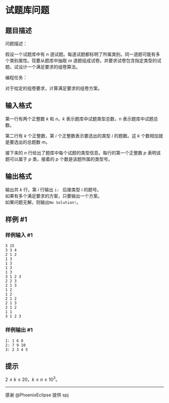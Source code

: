 # 试题库问题

## 题目描述

问题描述：

假设一个试题库中有 $n$ 道试题。每道试题都标明了所属类别。同一道题可能有多个类别属性。现要从题库中抽取 $m$ 道题组成试卷。并要求试卷包含指定类型的试题。试设计一个满足要求的组卷算法。

编程任务：

对于给定的组卷要求，计算满足要求的组卷方案。

## 输入格式

第一行有两个正整数 $k$ 和 $n$。$k$ 表示题库中试题类型总数，$n$ 表示题库中试题总数。

第二行有 $k$ 个正整数，第 $i$ 个正整数表示要选出的类型 $i$ 的题数。这 $k$ 个数相加就是要选出的总题数 $m$。

接下来的 $n$ 行给出了题库中每个试题的类型信息。每行的第一个正整数 $p$ 表明该题可以属于 $p$ 类，接着的 $p$ 个数是该题所属的类型号。

## 输出格式

输出共 $k$ 行，第 $i$ 行输出 `i: ` 后接类型 $i$ 的题号。  
如果有多个满足要求的方案，只要输出一个方案。  
如果问题无解，则输出`No Solution!`。

## 样例 #1

### 样例输入 #1

```
3 15
3 3 4
2 1 2
1 3
1 3
1 3
1 3
3 1 2 3
2 2 3
2 1 3
1 2
1 2
2 1 2
2 1 3
2 1 2
1 1
3 1 2 3
```

### 样例输出 #1

```
1: 1 6 8
2: 7 9 10
3: 2 3 4 5
```

## 提示

$2\leq k \leq 20$，$k \leq n \leq 10^3$。

---

感谢 @PhoenixEclipse 提供 spj